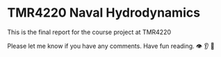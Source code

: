 # TMR4220 Naval Hydrodynamics

This is the final report for the course project at TMR4220

Please let me know if you have any comments.
Have fun reading.
:eye: :ear: :see_no_evil:
